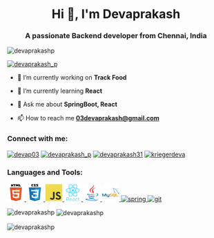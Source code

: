 <h1 align="center">Hi 👋, I'm Devaprakash</h1>
<h3 align="center">A passionate Backend developer from Chennai, India</h3>

<p align="left"> <img src="https://komarev.com/ghpvc/?username=devaprakashp&label=Profile%20views&color=0e75b6&style=flat" alt="devaprakashp" /> </p>

<p align="left"> <a href="https://twitter.com/devaprakash_p" target="blank"><img src="https://img.shields.io/twitter/follow/devaprakash_p?logo=twitter&style=for-the-badge" alt="devaprakash_p" /></a> </p>

- 🔭 I’m currently working on **Track Food**

- 🌱 I’m currently learning **React**

- 💬 Ask me about **SpringBoot, React**

- 📫 How to reach me **03devaprakash@gmail.com**

<h3 align="left">Connect with me:</h3>
<p align="left">
<a href="https://linkedin.com/in/devap03" target="blank"><img align="center" src="https://raw.githubusercontent.com/rahuldkjain/github-profile-readme-generator/master/src/images/icons/Social/linked-in-alt.svg" alt="devap03" height="30" width="40" /></a>
<a href="https://twitter.com/devaprakash_p" target="blank"><img align="center" src="https://raw.githubusercontent.com/rahuldkjain/github-profile-readme-generator/master/src/images/icons/Social/twitter.svg" alt="devaprakash_p" height="30" width="40" /></a>
<a href="https://www.hackerrank.com/devaprakash31" target="blank"><img align="center" src="https://raw.githubusercontent.com/rahuldkjain/github-profile-readme-generator/master/src/images/icons/Social/hackerrank.svg" alt="devaprakash31" height="30" width="40" /></a>
<a href="https://www.leetcode.com/kriegerdeva" target="blank"><img align="center" src="https://raw.githubusercontent.com/rahuldkjain/github-profile-readme-generator/master/src/images/icons/Social/leet-code.svg" alt="kriegerdeva" height="30" width="40" /></a>
</p>

<h3 align="left">Languages and Tools:</h3>
<p align="left"> <a href="https://www.w3.org/html/" target="_blank" rel="noreferrer"> <img src="https://raw.githubusercontent.com/devicons/devicon/master/icons/html5/html5-original-wordmark.svg" alt="html5" width="40" height="40"/> </a> <a href="https://www.w3schools.com/css/" target="_blank" rel="noreferrer"> <img src="https://raw.githubusercontent.com/devicons/devicon/master/icons/css3/css3-original-wordmark.svg" alt="css3" width="40" height="40"/> </a> 
<a href="https://developer.mozilla.org/en-US/docs/Web/JavaScript" target="_blank" rel="noreferrer"> <img src="https://raw.githubusercontent.com/devicons/devicon/master/icons/javascript/javascript-original.svg" alt="javascript" width="40" height="40"/> </a> 
<a href="https://reactjs.org/" target="_blank" rel="noreferrer"> <img src="https://raw.githubusercontent.com/devicons/devicon/master/icons/react/react-original-wordmark.svg" alt="react" width="40" height="40"/> </a> 
<a href="https://www.java.com" target="_blank" rel="noreferrer"> <img src="https://raw.githubusercontent.com/devicons/devicon/master/icons/java/java-original.svg" alt="java" width="40" height="40"/> </a> 
<a href="https://www.mysql.com/" target="_blank" rel="noreferrer"> <img src="https://raw.githubusercontent.com/devicons/devicon/master/icons/mysql/mysql-original-wordmark.svg" alt="mysql" width="40" height="40"/> </a> 
<a href="https://spring.io/" target="_blank" rel="noreferrer"> <img src="https://www.vectorlogo.zone/logos/springio/springio-icon.svg" alt="spring" width="40" height="40"/> </a>
<a href="https://git-scm.com/" target="_blank" rel="noreferrer"> <img src="https://www.vectorlogo.zone/logos/git-scm/git-scm-icon.svg" alt="git" width="40" height="40"/> </a>  </p>

<p><img align="left" src="https://github-readme-stats.vercel.app/api/top-langs?username=devaprakashp&show_icons=true&locale=en&layout=compact" alt="devaprakashp" /></p>

<p>&nbsp;<img align="center" src="https://github-readme-stats.vercel.app/api?username=devaprakashp&show_icons=true&locale=en" alt="devaprakashp" /></p>

<p><img align="center" src="https://github-readme-streak-stats.herokuapp.com/?user=devaprakashp&" alt="devaprakashp" /></p>
